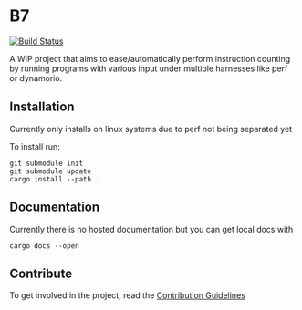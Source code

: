 # B7

[![Build Status](https://gitlab.com/tiecoon/B7/badges/master/build.svg)](https://gitlab.com/tiecoon/B7/commits/master)

A WIP project that aims to ease/automatically perform instruction counting by running programs with
various input under multiple harnesses like perf or dynamorio.

## Installation

Currently only installs on linux systems due to perf not being separated yet

To install run:

```
git submodule init
git submodule update
cargo install --path .
```

## Documentation

Currently there is no hosted documentation but you can get local docs with

```
cargo docs --open
```

## Contribute

To get involved in the project, read the [Contribution Guidelines](./CONTRIBUTION.md)
